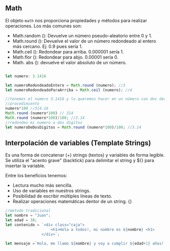 ## Math 

El objeto `math` nos proporciona propiedades y métodos para realizar operaciones. Los más comunes son: 

- Math.random (): Devuelve un número pseudo-aleatorio entre 0 y 1. 
- Math.round (): Devuelve el valor de un número redondeado al entero más cercano. Ej: 0.9 pues sería 1.
- Math.ceil (): Redondear para arriba. 0.000001 sería 1. 
- Math.flor (): Redondear para abjo. 0.00001 sería 0. 
- Math. abs (): devuelve el valor absoluto de un número.

```js

let numero: 3.1416

let numeroRedondeadoEntero = Math.round (numero); //3
let numeroRedondeadoParaArriba = Math.ceil (numero); //4

//tenemos el numero 3.1416 y lo queremos hacer en un número con dos decimales: 3.14
//procedimiento 
numero*100 //314.16 
Math.round (numero*100) // 314
Math.round (numero*100)/100; //3.14
//redondeo mi numero a dos dígitos 
let numeroDeDosDigitos = Math.round (numero*100)/100; //3.14

```
## Interpolación de variables (Template Strings)

Es una forma de concatenar (+) strings (textos) y variables de forma legible. Se utiliza el "acento grave" (backtick) para delimitar el string y ${} para insertar la variable. 

Entre los beneficios tenemos:
- Lectura mucho más sencilla. 
- Uso de variables en nuestros strings.
- Posibilidad de escribir múltiples líneas de texto. 
- Realizar operaciones matemáticas dentor de un string. {}

```js
//metodo tradicional
let nombre = "Juan";
let edad = 30;
let contenido = `<div class="caja">
                    <h1>Hola a todos!, mi nombre es ${nombre} <h1>
                </div>`;

let mensaje =`Hola, me llamo ${nombre} y voy a cumplir ${edad+1} años!`;
```
